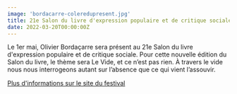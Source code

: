 ```yaml
---
image: 'bordacarre-coleredupresent.jpg'
title: 21e Salon du livre d'expression populaire et de critique sociale – Arras – 1er mai 2022
date: 2022-03-20T00:00:00Z
---
```


<p>
  Le 1er mai, Olivier Bordaçarre sera présent au 21e Salon du livre d'expression populaire et de critique sociale.
  Pour cette nouvelle édition du Salon du livre, le thème sera Le Vide, et ce n’est pas rien. À travers le vide nous nous interrogeons autant sur l’absence que ce qui vient l’assouvir.<br/>
</p>
<p>
  <a
    href="https://www.coleresdupresent.com/"
    rel="noopener noreferrer"
    target="_blank"
  >
    Plus d'informations sur le site du festival
  </a>
</p>


